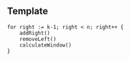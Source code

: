 ## Template

````
for right := k-1; right < n; right++ {
    addRight()
    removeLeft()
    calculateWindow()
}
````